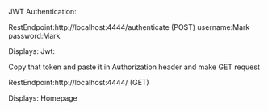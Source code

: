 JWT Authentication:

RestEndpoint:http://localhost:4444/authenticate  (POST)
username:Mark
password:Mark

Displays: Jwt:<some token>

Copy that token and paste it in Authorization header and make GET request

RestEndpoint:http://localhost:4444/ (GET)
  
Displays: Homepage
  
